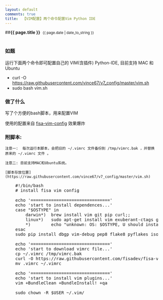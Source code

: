 ```yaml
---
layout: default
comments: true
title:  【VIM配置】两个命令配置Vim Python IDE
---
```


##<strong>{{ page.title }}</strong>&nbsp;&nbsp;<small>{{ page.date | date_to_string }}</small><br><br>

### 如题

运行下面两个命令即可配置自己的 VIM(含插件) Python-IDE, 目前支持 MAC 和 Ubuntu

- curl -O https://raw.githubusercontent.com/vince67/v7_config/master/vim.sh
- sudo bash vim.sh

### 做了什么

写了个方便的bash脚本，用来配置VIM

使用的配置来自 [fisa-vim-config](https://github.com/fisadev/fisa-vim-config)  效果爆炸


### 附脚本:

    注意一:  每次运行本脚本，会把旧的 ~/.vimrc 文件备份到 /tmp/vimrc.bak ，并替换原来的 ~/.vimrc 文件 。

    注意二: 目前支持MAC和Ubuntu系统。

    [脚本存放位置](https://raw.githubusercontent.com/vince67/v7_config/master/vim.sh)

<pre>
    #!/bin/bash
    # install fisa vim config

    echo '==============================='
    echo 'start to install dependences...'
    case "$OSTYPE" in
        darwin*)  brew install vim git pip curl;;
        linux*)   sudo apt-get install vim exuberant-ctags git pip curl;;
        *)        echo "unknown: OS: $OSTYPE, U should install dependences by yourself" ;;
    esac
    sudo pip install dbgp vim-debug pep8 flake8 pyflakes isort

    echo '==============================='
    echo 'start to download vimrc file...'
    cp ~/.vimrc /tmp/vimrc.bak
    curl -O https://raw.githubusercontent.com/fisadev/fisa-vim-config/master/.vimrc
    mv .vimrc ~/.vimrc

    echo '==============================='
    echo 'start to install vim plugins...'
    vim +BundleClean +BundleInstall! +qa

    sudo chown -R $USER ~/.vim/  
</pre>

